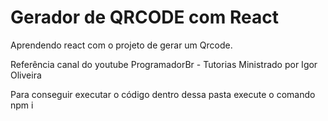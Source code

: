 # Gerador de QRCODE com React

Aprendendo react com o projeto de gerar um Qrcode.

Referência canal do youtube ProgramadorBr - Tutorias
Ministrado por Igor Oliveira

Para conseguir executar o código
dentro dessa pasta execute o comando 
npm i
